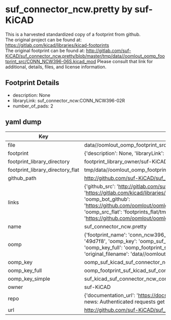 # suf_connector_ncw.pretty by suf-KiCAD  
This is a harvested standardized copy of a footprint from github.  
The original project can be found at:  
https://gitlab.com/kicad/libraries/kicad-footprints  
The original footprint can be found at:
http://gitlab.com/suf-KiCAD/suf_connector_ncw.pretty/blob/master/tmp/data//oomlout_oomp_footprint_src/CONN_NCW396-06S.kicad_mod
Please consult that link for additional, details, files, and license information.  
## Footprint Details
* description: None  
* libraryLink: suf_connector_ncw:CONN_NCW396-02R  
* number_of_pads: 2  
## yaml dump  
| Key | Value |  
| --- | --- |  
| file | data//oomlout_oomp_footprint_src/suf_connector_ncw.pretty/CONN_NCW396-02R.kicad_mod |  
| footprint | {'description': None, 'libraryLink': 'suf_connector_ncw:CONN_NCW396-02R', 'number_of_pads': 2} |  
| footprint_library_directory | footprint_library_owner/suf-KiCAD_suf_connector_ncw.pretty |  
| footprint_library_directory_flat | tmp/data//oomlout_oomp_footprint_src/footprints_flat/suf_kicad_suf_connector_ncw_conn_ncw396_02r/working |  
| github_path | http://github.com/suf-KiCAD/suf_connector_ncw.pretty/blob/master/tmp/data//oomlout_oomp_footprint_src/CONN_NCW396-02R.kicad_mod |  
| links | {'github_src': 'http://gitlab.com/suf-KiCAD/suf_connector_ncw.pretty/blob/master/tmp/data//oomlout_oomp_footprint_src/CONN_NCW396-06S.kicad_mod', 'github_src_repo': 'https://gitlab.com/kicad/libraries/kicad-footprints', 'oomp_bot': 'tmp/data//oomlout_oomp_footprint_src/footprints/suf_kicad_suf_connector_ncw_conn_ncw396_02r/working', 'oomp_bot_github': 'https://github.com/oomlout/oomlout_oomp_footprint_bot/tree/main/tmp/data//oomlout_oomp_footprint_src/footprints/suf_kicad_suf_connector_ncw_conn_ncw396_02r/working', 'oomp_src_flat': 'footprints_flat/tmp/data//oomlout_oomp_footprint_src/footprints_flat/suf_kicad_suf_connector_ncw_conn_ncw396_02r/working', 'oomp_src_flat_github': 'https://github.com/oomlout/oomlout_oomp_footprint_src/tree/main/tmp/data//oomlout_oomp_footprint_src/footprints_flat/suf_kicad_suf_connector_ncw_conn_ncw396_02r/working'} |  
| name | suf_connector_ncw.pretty |  
| oomp | {'footprint_name': 'conn_ncw396_02r', 'library_name': 'suf_connector_ncw', 'md5': '49d7f84bb3119724be793df310b9b28d', 'md5_10': '49d7f84bb3', 'md5_5': '49d7f', 'md5_6': '49d7f8', 'oomp_key': 'oomp_suf_kicad_suf_connector_ncw_conn_ncw396_02r', 'oomp_key_extra': 'oomp_footprint_suf_kicad_suf_connector_ncw_conn_ncw396_02r', 'oomp_key_full': 'oomp_footprint_suf_kicad_suf_connector_ncw_conn_ncw396_02r_49d7f8', 'oomp_key_simple': 'suf_kicad_suf_connector_ncw_conn_ncw396_02r', 'original_filename': 'data//oomlout_oomp_footprint_src/suf_connector_ncw.pretty/CONN_NCW396-02R.kicad_mod', 'owner_name': 'suf_kicad'} |  
| oomp_key | oomp_suf_kicad_suf_connector_ncw_conn_ncw396_02r |  
| oomp_key_full | oomp_footprint_suf_kicad_suf_connector_ncw_conn_ncw396_02r |  
| oomp_key_simple | suf_kicad_suf_connector_ncw_conn_ncw396_02r |  
| owner | suf-KiCAD |  
| repo | {'documentation_url': 'https://docs.github.com/rest/overview/resources-in-the-rest-api#rate-limiting', 'message': "API rate limit exceeded for 84.66.142.224. (But here's the good news: Authenticated requests get a higher rate limit. Check out the documentation for more details.)"} |  
| url | http://github.com/suf-KiCAD/suf_connector_ncw.pretty |  

